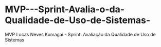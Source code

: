# MVP---Sprint-Avalia-o-da-Qualidade-de-Uso-de-Sistemas-
MVP Lucas Neves Kumagai -  Sprint: Avaliação da Qualidade de Uso de Sistemas 
